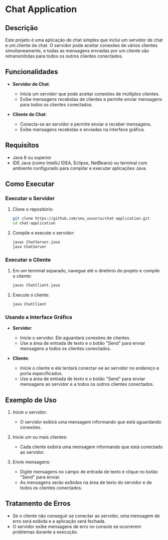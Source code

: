 # Chat Application

## Descrição

Este projeto é uma aplicação de chat simples que inclui um servidor de chat e um cliente de chat. O servidor pode aceitar conexões de vários clientes simultaneamente, e todas as mensagens enviadas por um cliente são retransmitidas para todos os outros clientes conectados.

## Funcionalidades

- **Servidor de Chat**:
  - Inicia um servidor que pode aceitar conexões de múltiplos clientes.
  - Exibe mensagens recebidas de clientes e permite enviar mensagens para todos os clientes conectados.

- **Cliente de Chat**:
  - Conecta-se ao servidor e permite enviar e receber mensagens.
  - Exibe mensagens recebidas e enviadas na interface gráfica.

## Requisitos

- Java 8 ou superior
- IDE Java (como IntelliJ IDEA, Eclipse, NetBeans) ou terminal com ambiente configurado para compilar e executar aplicações Java.

## Como Executar

### Executar o Servidor

1. Clone o repositório:
    ```sh
    git clone https://github.com/seu_usuario/chat-application.git
    cd chat-application
    ```

2. Compile e execute o servidor:
    ```sh
    javac ChatServer.java
    java ChatServer
    ```

### Executar o Cliente

1. Em um terminal separado, navegue até o diretório do projeto e compile o cliente:
    ```sh
    javac ChatClient.java
    ```

2. Execute o cliente:
    ```sh
    java ChatClient
    ```

### Usando a Interface Gráfica

- **Servidor**:
  - Inicie o servidor. Ele aguardará conexões de clientes.
  - Use a área de entrada de texto e o botão "Send" para enviar mensagens a todos os clientes conectados.

- **Cliente**:
  - Inicie o cliente e ele tentará conectar-se ao servidor no endereço e porta especificados.
  - Use a área de entrada de texto e o botão "Send" para enviar mensagens ao servidor e a todos os outros clientes conectados.

## Exemplo de Uso

1. Inicie o servidor:
    - O servidor exibirá uma mensagem informando que está aguardando conexões.

2. Inicie um ou mais clientes:
    - Cada cliente exibirá uma mensagem informando que está conectado ao servidor.

3. Envie mensagens:
    - Digite mensagens no campo de entrada de texto e clique no botão "Send" para enviar.
    - As mensagens serão exibidas na área de texto do servidor e de todos os clientes conectados.

## Tratamento de Erros

- Se o cliente não conseguir se conectar ao servidor, uma mensagem de erro será exibida e a aplicação será fechada.
- O servidor exibe mensagens de erro no console se ocorrerem problemas durante a execução.


